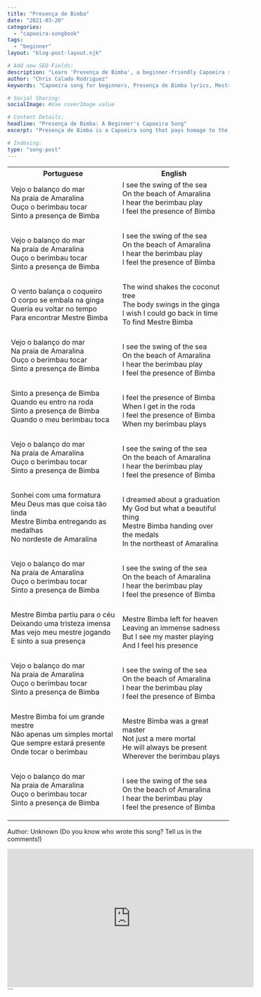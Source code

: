 ```yaml
---
title: "Presença de Bimba"
date: "2021-03-20"
categories:
  - "capoeira-songbook"
tags:
  - "beginner"
layout: "blog-post-layout.njk"

# Add new SEO Fields:
description: "Learn 'Presença de Bimba', a beginner-friendly Capoeira song honoring Mestre Bimba. Explore lyrics, meaning, and cultural significance. "
author: "Chris Calado Rodriguez"
keywords: "Capoeira song for beginners, Presença de Bimba lyrics, Mestre Bimba tribute song, Capoeira song meaning, Capoeira song tutorial, Capoeira music for practice, traditional Capoeira songs, Capoeira Angola song"

# Social Sharing:
socialImage: #Use coverImage value

# Content Details:
headline: "Presença de Bimba: A Beginner's Capoeira Song"
excerpt: "Presença de Bimba is a Capoeira song that pays homage to the legendary Mestre Bimba, perfect for beginners learning about Capoeira's rich musical tradition."

# Indexing:
type: "song-post"
---
```



<table class="capoeira-table">
    <tr class="header-row">
        <th>Portuguese</th>
        <th>English</th>
    </tr>
    <tr>
        <td>Vejo o balanço do mar<br>
Na praia de Amaralina<br>
Ouço o berimbau tocar<br>
Sinto a presença de Bimba<br><br>

Vejo o balanço do mar<br>
Na praia de Amaralina<br>
Ouço o berimbau tocar<br>
Sinto a presença de Bimba<br><br>

O vento balança o coqueiro<br>
O corpo se embala na ginga<br>
Queria eu voltar no tempo<br>
Para encontrar Mestre Bimba<br><br>

Vejo o balanço do mar<br>
Na praia de Amaralina<br>
Ouço o berimbau tocar<br>
Sinto a presença de Bimba<br><br>

Sinto a presença de Bimba<br>
Quando eu entro na roda<br>
Sinto a presença de Bimba<br>
Quando o meu berimbau toca<br><br>

Vejo o balanço do mar<br>
Na praia de Amaralina<br>
Ouço o berimbau tocar<br>
Sinto a presença de Bimba<br><br>

Sonhei com uma formatura<br>
Meu Deus mas que coisa tão linda<br>
Mestre Bimba entregando as medalhas<br>
No nordeste de Amaralina<br><br>

Vejo o balanço do mar<br>
Na praia de Amaralina<br>
Ouço o berimbau tocar<br>
Sinto a presença de Bimba<br><br>

Mestre Bimba partiu para o céu<br>
Deixando uma tristeza imensa<br>
Mas vejo meu mestre jogando<br>
E sinto a sua presença<br><br>

Vejo o balanço do mar<br>
Na praia de Amaralina<br>
Ouço o berimbau tocar<br>
Sinto a presença de Bimba<br><br>

Mestre Bimba foi um grande mestre<br>
Não apenas um simples mortal<br>
Que sempre estará presente<br>
Onde tocar o berimbau<br><br>

Vejo o balanço do mar<br>
Na praia de Amaralina<br>
Ouço o berimbau tocar<br>
Sinto a presença de Bimba</td>
        <td>I see the swing of the sea<br>
On the beach of Amaralina<br>
I hear the berimbau play<br>
I feel the presence of Bimba<br><br>

I see the swing of the sea<br>
On the beach of Amaralina<br>
I hear the berimbau play<br>
I feel the presence of Bimba<br><br>

The wind shakes the coconut tree<br>
The body swings in the ginga<br>
I wish I could go back in time<br>
To find Mestre Bimba<br><br>

I see the swing of the sea<br>
On the beach of Amaralina<br>
I hear the berimbau play<br>
I feel the presence of Bimba<br><br>

I feel the presence of Bimba<br>
When I get in the roda<br>
I feel the presence of Bimba<br>
When my berimbau plays<br><br>

I see the swing of the sea<br>
On the beach of Amaralina<br>
I hear the berimbau play<br>
I feel the presence of Bimba<br><br>

I dreamed about a graduation<br>
My God but what a beautiful thing<br>
Mestre Bimba handing over the medals<br>
In the northeast of Amaralina<br><br>

I see the swing of the sea<br>
On the beach of Amaralina<br>
I hear the berimbau play<br>
I feel the presence of Bimba<br><br>

Mestre Bimba left for heaven<br>
Leaving an immense sadness<br>
But I see my master playing<br>
And I feel his presence<br><br>

I see the swing of the sea<br>
On the beach of Amaralina<br>
I hear the berimbau play<br>
I feel the presence of Bimba<br><br>

Mestre Bimba was a great master<br>
Not just a mere mortal<br>
He will always be present<br>
Wherever the berimbau plays<br><br>

I see the swing of the sea<br>
On the beach of Amaralina<br>
I hear the berimbau play<br>
I feel the presence of Bimba</td>
    </tr>
</table>
<figcaption>

Author: Unknown (Do you know who wrote this song? Tell us in the comments!)

</figcaption>

<iframe width="560" height="315" src="https://www.youtube.com/embed/gQoiXTsePXs" title="YouTube video player" frameborder="0" allow="accelerometer; autoplay; clipboard-write; encrypted-media; gyroscope; picture-in-picture" allowfullscreen></iframe>
```